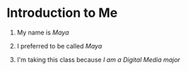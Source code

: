 # Introduction to Me

1. My name is *Maya*

1. I preferred to be called *Maya*

1. I'm taking this class because *I am a Digital Media major*
